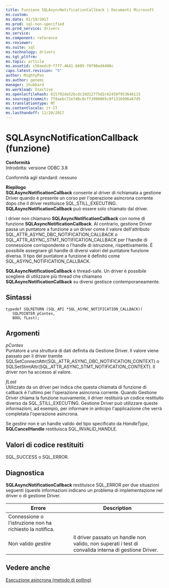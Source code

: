 ```yaml
---
title: Funzione SQLAsyncNotificationCallback | Documenti Microsoft
ms.custom: 
ms.date: 01/19/2017
ms.prod: sql-non-specified
ms.prod_service: drivers
ms.service: 
ms.component: reference
ms.reviewer: 
ms.suite: sql
ms.technology: drivers
ms.tgt_pltfrm: 
ms.topic: article
ms.assetid: c56aedc9-f7f7-4641-b605-f0f98ed4400c
caps.latest.revision: "5"
author: MightyPen
ms.author: genemi
manager: jhubbard
ms.workload: Inactive
ms.openlocfilehash: 615792da52bcdc2dd12775d2c62450f95364b115
ms.sourcegitcommit: 7f8aebc72e7d0c8cff3990865c9f1316996a67d5
ms.translationtype: MT
ms.contentlocale: it-IT
ms.lasthandoff: 11/20/2017
---
```

# <a name="sqlasyncnotificationcallback-function"></a>SQLAsyncNotificationCallback (funzione)
**Conformità**  
 Introdotta: versione ODBC 3.8  
  
 Conformità agli standard: nessuno  
  
 **Riepilogo**  
 **SQLAsyncNotificationCallback** consente al driver di richiamata a gestione Driver quando è presente un corso per l'operazione asincrona corrente dopo che il driver restituisce SQL_STILL_EXECUTING. **SQLAsyncNotificationCallback** può essere solo chiamato dal driver.  
  
 I driver non chiamano **SQLAsyncNotificationCallback** con nome di funzione **SQLAsyncNotificationCallback**. Al contrario, gestione Driver passa un puntatore a funzione a un driver come il valore dell'attributo SQL_ATTR_ASYNC_DBC_NOTIFICATION_CALLBACK o SQL_ATTR_ASYNC_STMT_NOTIFICATION_CALLBACK per l'handle di connessione corrispondente o l'handle di istruzione, rispettivamente. È possibile assegnare gli handle di diversi valori del puntatore funzione diversa. Il tipo del puntatore a funzione è definito come SQL_ASYNC_NOTIFICATION_CALLBACK.  
  
 **SQLAsyncNotificationCallback** è thread-safe. Un driver è possibile scegliere di utilizzare più thread che chiamano **SQLAsyncNotificationCallback** su diversi gestisce contemporaneamente.  
  
## <a name="syntax"></a>Sintassi  
  
```  
typedef SQLRETURN (SQL_API *SQL_ASYNC_NOTIFICATION_CALLBACK)(  
   SQLPOINTER pContex,   
   BOOL fLast);  
```  
  
## <a name="arguments"></a>Argomenti  
 *pContex*  
 Puntatore a una struttura di dati definita da Gestione Driver. Il valore viene passato per il driver tramite SQLSetConnectAttr(SQL_ATTR_ASYNC_DBC_NOTIFICATION_CONTEXT) o SQLSetStmtAttr(SQL_ATTR_ASYNC_STMT_NOTIFICATION_CONTEXT).  Il driver non ha accesso al valore.  
  
 *fLast*  
 Utilizzato da un driver per indica che questa chiamata di funzione di callback è l'ultimo per l'operazione asincrona corrente. Quando Gestione Driver chiama la funzione nuovamente, il driver restituirà un codice restituito diverso da SQL_STILL_EXECUTING. Gestione Driver può utilizzare queste informazioni, ad esempio, per informare in anticipo l'applicazione che verrà completata l'operazione asincrona.  
  
 Se *gestire* non è un handle valido del tipo specificato da *HandleType*, **SQLCancelHandle** restituisca SQL_INVALID_HANDLE.  
  
## <a name="returns"></a>Valori di codice restituiti  
 SQL_SUCCESS o SQL_ERROR.  
  
## <a name="diagnostics"></a>Diagnostica  
 **SQLAsyncNotificationCallback** restituisce SQL_ERROR per due situazioni seguenti (queste informazioni indicano un problema di implementazione nel driver o di gestione Driver.  
  
|Errore|Description|  
|-----------|-----------------|  
|Connessione o l'istruzione non ha richiesto la notifica.||  
|Non valido *gestire*|Il driver passato un handle non valido, non superati i test di convalida interna di gestione Driver.|  
  
## <a name="see-also"></a>Vedere anche  
 [Esecuzione asincrona (metodo di polling)](../../../odbc/reference/develop-app/asynchronous-execution-polling-method.md)
